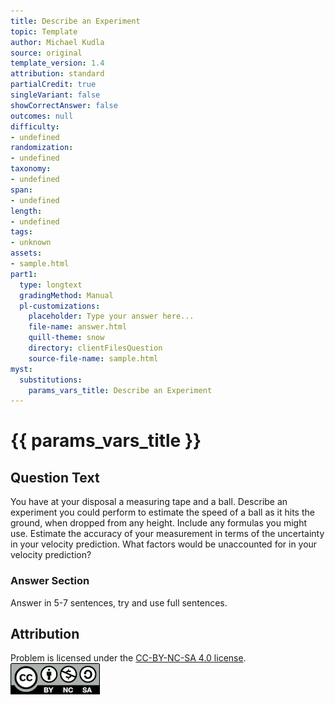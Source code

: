 ```yaml
---
title: Describe an Experiment
topic: Template
author: Michael Kudla
source: original
template_version: 1.4
attribution: standard
partialCredit: true
singleVariant: false
showCorrectAnswer: false
outcomes: null
difficulty:
- undefined
randomization:
- undefined
taxonomy:
- undefined
span:
- undefined
length:
- undefined
tags:
- unknown
assets:
- sample.html
part1:
  type: longtext
  gradingMethod: Manual
  pl-customizations:
    placeholder: Type your answer here...
    file-name: answer.html
    quill-theme: snow
    directory: clientFilesQuestion
    source-file-name: sample.html
myst:
  substitutions:
    params_vars_title: Describe an Experiment
---
```

# {{ params_vars_title }}

## Question Text

You have at your disposal a measuring tape and a ball. Describe an experiment you could perform to estimate the speed of a ball as it hits the ground, when dropped from any height.
Include any formulas you might use.
Estimate the accuracy of your measurement in terms of the uncertainty in your velocity prediction.
What factors would be unaccounted for in your velocity prediction?

### Answer Section

Answer in 5-7 sentences, try and use full sentences.

## Attribution

Problem is licensed under the [CC-BY-NC-SA 4.0 license](https://creativecommons.org/licenses/by-nc-sa/4.0/).<br> ![The Creative Commons 4.0 license requiring attribution-BY, non-commercial-NC, and share-alike-SA license.](https://raw.githubusercontent.com/firasm/bits/master/by-nc-sa.png)
